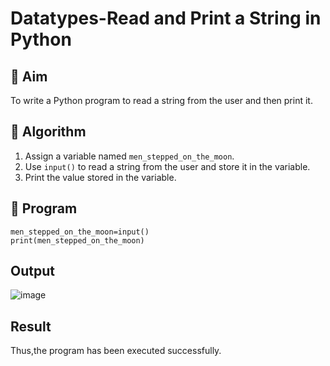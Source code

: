 # Datatypes-Read and Print a String in Python

## 🎯 Aim
To write a Python program to read a string from the user and then print it.

## 🧠 Algorithm
1. Assign a variable named `men_stepped_on_the_moon`.
2. Use `input()` to read a string from the user and store it in the variable.
3. Print the value stored in the variable.

## 🧾 Program
    men_stepped_on_the_moon=input()
    print(men_stepped_on_the_moon)

## Output
![image](https://github.com/user-attachments/assets/f639a508-e0f5-4a95-b078-0962c4bc5eb8)


## Result
Thus,the program has been executed successfully.
